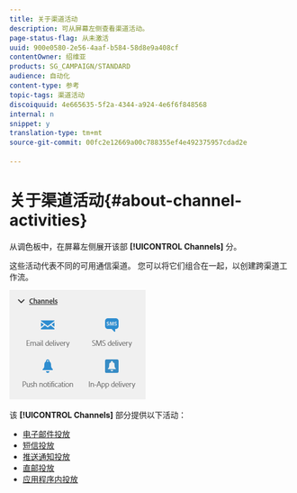 ```yaml
---
title: 关于渠道活动
description: 可从屏幕左侧查看渠道活动。
page-status-flag: 从未激活
uuid: 900e0580-2e56-4aaf-b584-58d8e9a408cf
contentOwner: 绍维亚
products: SG_CAMPAIGN/STANDARD
audience: 自动化
content-type: 参考
topic-tags: 渠道活动
discoiquuid: 4e665635-5f2a-4344-a924-4e6f6f848568
internal: n
snippet: y
translation-type: tm+mt
source-git-commit: 00fc2e12669a00c788355ef4e492375957cdad2e

---
```



# 关于渠道活动{#about-channel-activities}

从调色板中，在屏幕左侧展开该部 **[!UICONTROL Channels]** 分。

这些活动代表不同的可用通信渠道。 您可以将它们组合在一起，以创建跨渠道工作流。

![](assets/wkf_channels_activities.png)

该 **[!UICONTROL Channels]** 部分提供以下活动：

* [电子邮件投放](../../automating/using/email-delivery.md)
* [短信投放](../../automating/using/sms-delivery.md)
* [推送通知投放](../../automating/using/push-notification-delivery.md)
* [直邮投放](../../automating/using/direct-mail-delivery.md)
* [应用程序内投放](../../automating/using/in-app-delivery.md)

